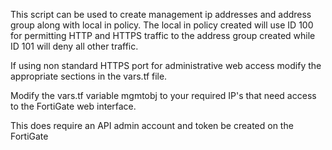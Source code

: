 This script can be used to create management ip addresses and address group along with local in policy.  The local in policy created will use ID 100 for permitting HTTP and HTTPS traffic to the address group created while ID 101 will deny all other traffic.

If using non standard HTTPS port for administrative web access modify the appropriate sections in the vars.tf file.

Modify the vars.tf variable mgmtobj to your required IP's that need access to the FortiGate web interface.

This does require an API admin account and token be created on the FortiGate